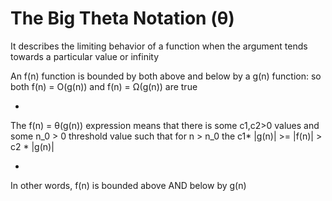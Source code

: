 # The Big Theta Notation (θ)

It describes the limiting behavior of a function when the argument tends towards a particular value or infinity

An f(n) function is bounded by both above and below by a g(n) function: so both f(n) = O(g(n)) and f(n) = Ω(g(n)) are true

-

The f(n) = θ(g(n)) expression means that there is some c1,c2>0 values and some n_0 > 0 threshold value such that for n > n_0 the c1* |g(n)| >= |f(n)| > c2 * |g(n)|

-

In other words, f(n) is bounded above AND below by g(n)
